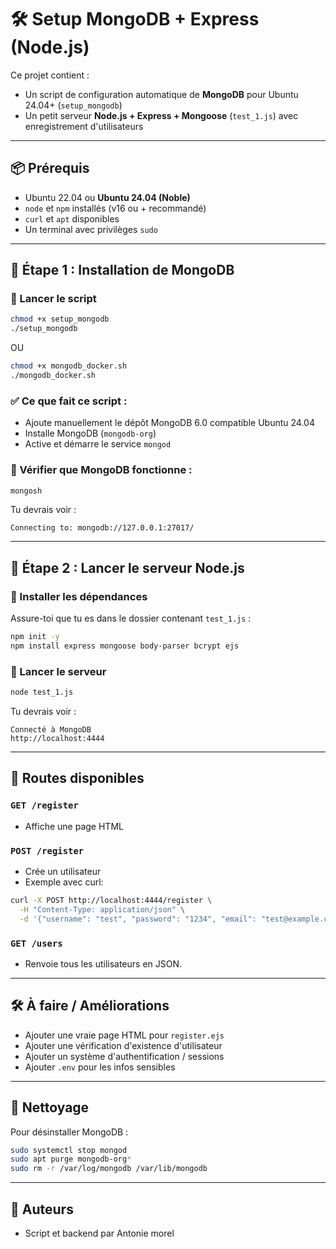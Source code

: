 
# 🛠️ Setup MongoDB + Express (Node.js)

Ce projet contient :

- Un script de configuration automatique de **MongoDB** pour Ubuntu 24.04+ (`setup_mongodb`)
- Un petit serveur **Node.js + Express + Mongoose** (`test_1.js`) avec enregistrement d'utilisateurs

---

## 📦 Prérequis

- Ubuntu 22.04 ou **Ubuntu 24.04 (Noble)**
- `node` et `npm` installés (v16 ou + recommandé)
- `curl` et `apt` disponibles
- Un terminal avec privilèges `sudo`

---

## 🧪 Étape 1 : Installation de MongoDB

### 🔧 Lancer le script

```bash
chmod +x setup_mongodb
./setup_mongodb
```

OU
```bash
chmod +x mongodb_docker.sh
./mongodb_docker.sh
```

### ✅ Ce que fait ce script :

- Ajoute manuellement le dépôt MongoDB 6.0 compatible Ubuntu 24.04
- Installe MongoDB (`mongodb-org`)
- Active et démarre le service `mongod`

### 🧪 Vérifier que MongoDB fonctionne :

```bash
mongosh
```

Tu devrais voir :
```
Connecting to: mongodb://127.0.0.1:27017/
```

---

## 🧪 Étape 2 : Lancer le serveur Node.js

### 📁 Installer les dépendances

Assure-toi que tu es dans le dossier contenant `test_1.js` :

```bash
npm init -y
npm install express mongoose body-parser bcrypt ejs
```

### 🚀 Lancer le serveur

```bash
node test_1.js
```

Tu devrais voir :

```
Connecté à MongoDB
http://localhost:4444
```

---

## 📌 Routes disponibles

### `GET /register`

- Affiche une page HTML

### `POST /register`

- Crée un utilisateur
- Exemple avec curl:

```bash
curl -X POST http://localhost:4444/register \
  -H "Content-Type: application/json" \
  -d '{"username": "test", "password": "1234", "email": "test@example.com"}'
```

### `GET /users`

- Renvoie tous les utilisateurs en JSON.

---

## 🛠️ À faire / Améliorations

- Ajouter une vraie page HTML pour `register.ejs`
- Ajouter une vérification d'existence d'utilisateur
- Ajouter un système d'authentification / sessions
- Ajouter `.env` pour les infos sensibles

---

## 🧹 Nettoyage

Pour désinstaller MongoDB :

```bash
sudo systemctl stop mongod
sudo apt purge mongodb-org*
sudo rm -r /var/log/mongodb /var/lib/mongodb
```

---

## 📄 Auteurs

- Script et backend par Antonie morel
